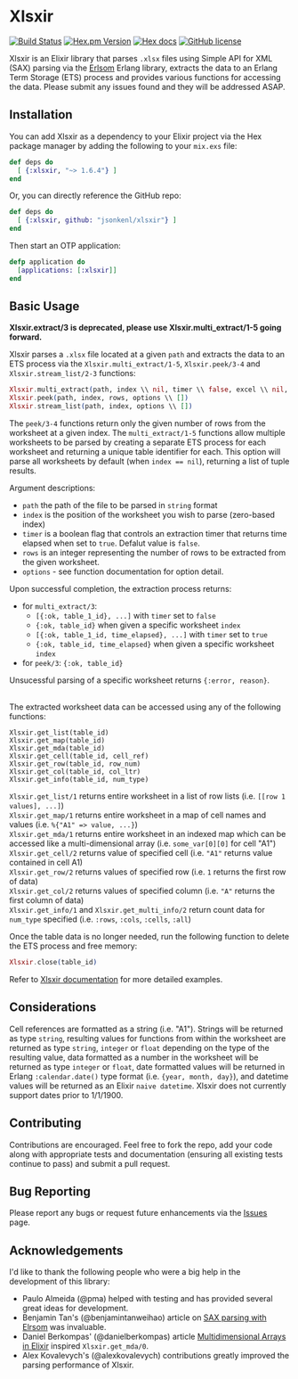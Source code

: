 # Xlsxir

[![Build Status](https://travis-ci.org/jsonkenl/xlsxir.svg?branch=master)](https://travis-ci.org/jsonkenl/xlsxir)
[![Hex.pm Version](http://img.shields.io/hexpm/v/xlsxir.svg)](https://hex.pm/packages/xlsxir)
[![Hex docs](http://img.shields.io/badge/hex.pm-docs-blue.svg?style=flat)](https://hexdocs.pm/xlsxir)
[![GitHub license](https://img.shields.io/badge/license-MIT-blue.svg)](https://raw.githubusercontent.com/kennellroxco/xlsxir/master/LICENSE)

Xlsxir is an Elixir library that parses `.xlsx` files using Simple API for XML (SAX) parsing via the [Erlsom](https://github.com/willemdj/erlsom) Erlang library, extracts the data to an Erlang Term Storage (ETS) process and provides various functions for accessing the data. Please submit any issues found and they will be addressed ASAP.

## Installation

You can add Xlsxir as a dependency to your Elixir project via the Hex package manager by adding the following to your `mix.exs` file:

```elixir
def deps do
  [ {:xlsxir, "~> 1.6.4"} ]
end
```

Or, you can directly reference the GitHub repo:

```elixir
def deps do
  [ {:xlsxir, github: "jsonkenl/xlsxir"} ]
end
```

Then start an OTP application:

```elixir
defp application do
  [applications: [:xlsxir]]
end
```

## Basic Usage

**Xlsxir.extract/3 is deprecated, please use Xlsxir.multi_extract/1-5 going forward.**

Xlsxir parses a `.xlsx` file located at a given `path` and extracts the data to an ETS process via the `Xlsxir.multi_extract/1-5`, `Xlsxir.peek/3-4` and `Xlsxir.stream_list/2-3` functions:

```elixir
Xlsxir.multi_extract(path, index \\ nil, timer \\ false, excel \\ nil, options \\ [])
Xlsxir.peek(path, index, rows, options \\ [])
Xlsxir.stream_list(path, index, options \\ [])
```

The `peek/3-4` functions return only the given number of rows from the worksheet at a given index. The `multi_extract/1-5` functions allow multiple worksheets to be parsed by creating a separate ETS process for each worksheet and returning a unique table identifier for each. This option will parse all worksheets by default (when `index == nil`), returning a list of tuple results.

Argument descriptions:
- `path` the path of the file to be parsed in `string` format
- `index` is the position of the worksheet you wish to parse (zero-based index)
- `timer` is a boolean flag that controls an extraction timer that returns time elapsed when set to `true`. Defalut value is `false`.
- `rows` is an integer representing the number of rows to be extracted from the given worksheet.
- `options` - see function documentation for option detail.

Upon successful completion, the extraction process returns:
- for `multi_extract/3`:
    * `[{:ok, table_1_id}, ...]` with `timer` set to `false`
    * `{:ok, table_id}` when given a specific worksheet `index`
    * `[{:ok, table_1_id, time_elapsed}, ...]` with `timer` set to `true`
    * `{:ok, table_id, time_elapsed}` when given a specific worksheet `index`
- for `peek/3`: `{:ok, table_id}`

Unsucessful parsing of a specific worksheet returns `{:error, reason}`.

<br/>
The extracted worksheet data can be accessed using any of the following functions:

```
Xlsxir.get_list(table_id)
Xlsxir.get_map(table_id)
Xlsxir.get_mda(table_id)
Xlsxir.get_cell(table_id, cell_ref)
Xlsxir.get_row(table_id, row_num)
Xlsxir.get_col(table_id, col_ltr)
Xlsxir.get_info(table_id, num_type)
```

`Xlsxir.get_list/1` returns entire worksheet in a list of row lists (i.e. `[[row 1 values], ...]`)<br/>
`Xlsxir.get_map/1` returns entire worksheet in a map of cell names and values (i.e. `%{"A1" => value, ...}`)<br/>
`Xlsxir.get_mda/1` returns entire worksheet in an indexed map which can be accessed like a multi-dimensional array (i.e. `some_var[0][0]` for cell "A1")<br/>
`Xlsxir.get_cell/2` returns value of specified cell (i.e. `"A1"` returns value contained in cell A1)<br/>
`Xlsxir.get_row/2` returns values of specified row (i.e. `1` returns the first row of data)<br/>
`Xlsxir.get_col/2` returns values of specified column (i.e. `"A"` returns the first column of data)<br/>
`Xlsxir.get_info/1` and `Xlsxir.get_multi_info/2` return count data for `num_type` specified (i.e. `:rows`, `:cols`, `:cells`, `:all`)<br/>

Once the table data is no longer needed, run the following function to delete the ETS process and free memory:
```elixir
Xlsxir.close(table_id)
```

Refer to [Xlsxir documentation](https://hexdocs.pm/xlsxir/index.html) for more detailed examples.

## Considerations

Cell references are formatted as a string (i.e. "A1"). Strings will be returned as type `string`, resulting values for functions from within the worksheet are returned as type `string`, `integer` or `float` depending on the type of the resulting value, data formatted as a number in the worksheet will be returned as type `integer` or `float`, date formatted values will be returned in Erlang `:calendar.date()` type format (i.e. `{year, month, day}`), and datetime values will be returned as an Elixir `naive datetime`. Xlsxir does not currently support dates prior to 1/1/1900.

## Contributing

Contributions are encouraged. Feel free to fork the repo, add your code along with appropriate tests and documentation (ensuring all existing tests continue to pass) and submit a pull request.

## Bug Reporting

Please report any bugs or request future enhancements via the [Issues](https://github.com/kennellroxco/xlsxir/issues) page.

## Acknowledgements

I'd like to thank the following people who were a big help in the development of this library:

- Paulo Almeida (@pma) helped with testing and has provided several great ideas for development.
- Benjamin Tan's (@benjamintanweihao) article on [SAX parsing with Elrsom](http://benjamintan.io/blog/2014/10/01/parsing-wikipedia-xml-dump-in-elixir-using-erlsom/) was invaluable.
- Daniel Berkompas' (@danielberkompas) article [Multidimensional Arrays in Elixir](http://blog.danielberkompas.com/2016/04/23/multidimensional-arrays-in-elixir.html?utm_campaign=elixir_radar_48&utm_medium=email&utm_source=RD+Station) inspired `Xlsxir.get_mda/0`.
- Alex Kovalevych's (@alexkovalevych) contributions greatly improved the parsing performance of Xlsxir. 
